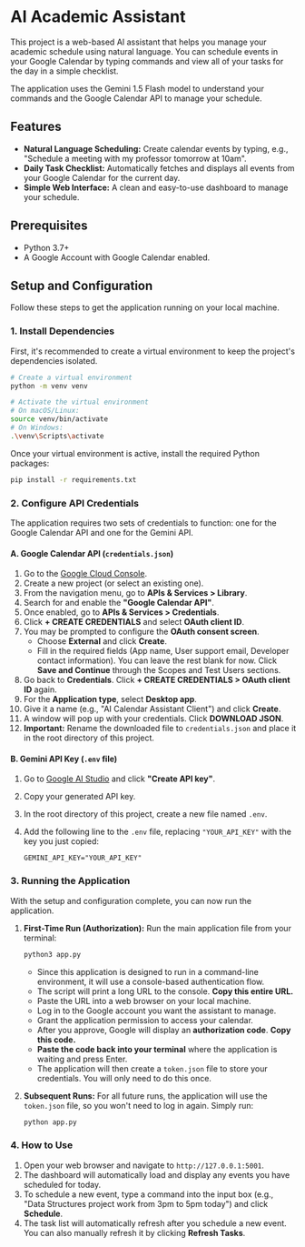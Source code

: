 # AI Academic Assistant

This project is a web-based AI assistant that helps you manage your academic schedule using natural language. You can schedule events in your Google Calendar by typing commands and view all of your tasks for the day in a simple checklist.

The application uses the Gemini 1.5 Flash model to understand your commands and the Google Calendar API to manage your schedule.

## Features

-   **Natural Language Scheduling:** Create calendar events by typing, e.g., "Schedule a meeting with my professor tomorrow at 10am".
-   **Daily Task Checklist:** Automatically fetches and displays all events from your Google Calendar for the current day.
-   **Simple Web Interface:** A clean and easy-to-use dashboard to manage your schedule.

## Prerequisites

-   Python 3.7+
-   A Google Account with Google Calendar enabled.

## Setup and Configuration

Follow these steps to get the application running on your local machine.

### 1. Install Dependencies

First, it's recommended to create a virtual environment to keep the project's dependencies isolated.

```bash
# Create a virtual environment
python -m venv venv

# Activate the virtual environment
# On macOS/Linux:
source venv/bin/activate
# On Windows:
.\venv\Scripts\activate
```

Once your virtual environment is active, install the required Python packages:

```bash
pip install -r requirements.txt
```

### 2. Configure API Credentials

The application requires two sets of credentials to function: one for the Google Calendar API and one for the Gemini API.

#### **A. Google Calendar API (`credentials.json`)**

1.  Go to the [Google Cloud Console](https://console.cloud.google.com/).
2.  Create a new project (or select an existing one).
3.  From the navigation menu, go to **APIs & Services > Library**.
4.  Search for and enable the **"Google Calendar API"**.
5.  Once enabled, go to **APIs & Services > Credentials**.
6.  Click **+ CREATE CREDENTIALS** and select **OAuth client ID**.
7.  You may be prompted to configure the **OAuth consent screen**.
    -   Choose **External** and click **Create**.
    -   Fill in the required fields (App name, User support email, Developer contact information). You can leave the rest blank for now. Click **Save and Continue** through the Scopes and Test Users sections.
8.  Go back to **Credentials**. Click **+ CREATE CREDENTIALS > OAuth client ID** again.
9.  For the **Application type**, select **Desktop app**.
10. Give it a name (e.g., "AI Calendar Assistant Client") and click **Create**.
11. A window will pop up with your credentials. Click **DOWNLOAD JSON**.
12. **Important:** Rename the downloaded file to `credentials.json` and place it in the root directory of this project.

#### **B. Gemini API Key (`.env` file)**

1.  Go to [Google AI Studio](https://aistudio.google.com/app/apikey) and click **"Create API key"**.
2.  Copy your generated API key.
3.  In the root directory of this project, create a new file named `.env`.
4.  Add the following line to the `.env` file, replacing `"YOUR_API_KEY"` with the key you just copied:

    ```
    GEMINI_API_KEY="YOUR_API_KEY"
    ```

### 3. Running the Application

With the setup and configuration complete, you can now run the application.

1.  **First-Time Run (Authorization):**
    Run the main application file from your terminal:
    ```bash
    python3 app.py
    ```
    -   Since this application is designed to run in a command-line environment, it will use a console-based authentication flow.
    -   The script will print a long URL to the console. **Copy this entire URL.**
    -   Paste the URL into a web browser on your local machine.
    -   Log in to the Google account you want the assistant to manage.
    -   Grant the application permission to access your calendar.
    -   After you approve, Google will display an **authorization code**. **Copy this code.**
    -   **Paste the code back into your terminal** where the application is waiting and press Enter.
    -   The application will then create a `token.json` file to store your credentials. You will only need to do this once.

2.  **Subsequent Runs:**
    For all future runs, the application will use the `token.json` file, so you won't need to log in again. Simply run:
    ```bash
    python app.py
    ```

### 4. How to Use

1.  Open your web browser and navigate to `http://127.0.0.1:5001`.
2.  The dashboard will automatically load and display any events you have scheduled for today.
3.  To schedule a new event, type a command into the input box (e.g., "Data Structures project work from 3pm to 5pm today") and click **Schedule**.
4.  The task list will automatically refresh after you schedule a new event. You can also manually refresh it by clicking **Refresh Tasks**.
